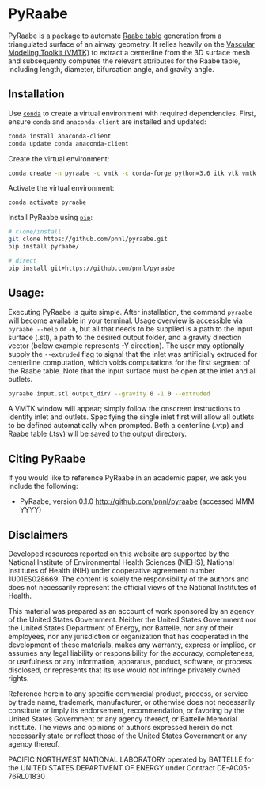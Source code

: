 PyRaabe
=======
PyRaabe is a package to automate [Raabe table](http://mae.engr.ucdavis.edu/wexler/lungs/LF53-Raabe/text.pdf) generation from a triangulated surface of an airway geometry. It relies heavily on the [Vascular Modeling Toolkit (VMTK)](http://www.vmtk.org/index.html) to extract a centerline from the 3D surface mesh and subsequently computes the relevant attributes for the Raabe table, including length, diameter, bifurcation angle, and gravity angle.

Installation
------------
Use [``conda``](https://www.anaconda.com/download/) to create a virtual environment with required dependencies. First, ensure ``conda`` and ``anaconda-client`` are installed and updated:
```bash
conda install anaconda-client
conda update conda anaconda-client
```

Create the virtual environment:
```bash
conda create -n pyraabe -c vmtk -c conda-forge python=3.6 itk vtk vmtk numpy scipy pandas
```

Activate the virtual environment:
```
conda activate pyraabe
```

Install PyRaabe using [``pip``](https://pypi.org/project/pip/):
```bash
# clone/install
git clone https://github.com/pnnl/pyraabe.git
pip install pyraabe/

# direct
pip install git+https://github.com/pnnl/pyraabe
```

Usage:
------
Executing PyRaabe is quite simple. After installation, the command ``pyraabe`` will become available in your terminal. Usage overview is accessible via ``pyraabe --help`` or ``-h``, but all that needs to be supplied is a path to the input surface (.stl), a path to the desired output folder, and a gravity direction vector (below example represents -Y direction). The user may optionally supply the ``--extruded`` flag to signal that the inlet was artificially extruded for centerline computation, which voids computations for the first segment of the Raabe table. Note that the input surface must be open at the inlet and all outlets.
```bash
pyraabe input.stl output_dir/ --gravity 0 -1 0 --extruded
```
A VMTK window will appear; simply follow the onscreen instructions to identify inlet and outlets. Specifying the single inlet first will allow all outlets to be defined automatically when prompted. Both a centerline (.vtp) and Raabe table (.tsv) will be saved to the output directory.

Citing PyRaabe
-------------
If you would like to reference PyRaabe in an academic paper, we ask you include the following:
* PyRaabe, version 0.1.0 http://github.com/pnnl/pyraabe (accessed MMM YYYY)

Disclaimers
-----------
Developed resources reported on this website are supported by the National Institute of Environmental Health Sciences (NIEHS), National Institutes of Health (NIH) under cooperative agreement number 1U01ES028669. The content is solely the responsibility of the authors and does not necessarily represent the official views of the National Institutes of Health.

This material was prepared as an account of work sponsored by an agency of the United States Government. Neither the United States Government nor the United States Department of Energy, nor Battelle, nor any of their employees, nor any jurisdiction or organization that has cooperated in the development of these materials, makes any warranty, express or implied, or assumes any legal liability or responsibility for the accuracy, completeness, or usefulness or any information, apparatus, product, software, or process disclosed, or represents that its use would not infringe privately owned rights.

Reference herein to any specific commercial product, process, or service by trade name, trademark, manufacturer, or otherwise does not necessarily constitute or imply its endorsement, recommendation, or favoring by the United States Government or any agency thereof, or Battelle Memorial Institute. The views and opinions of authors expressed herein do not necessarily state or reflect those of the United States Government or any agency thereof.

PACIFIC NORTHWEST NATIONAL LABORATORY operated by BATTELLE for the UNITED STATES DEPARTMENT OF ENERGY under Contract DE-AC05-76RL01830
